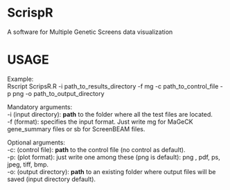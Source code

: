 # ScrispR
A software for Multiple Genetic Screens data visualization

# USAGE

Example:<br/>
Rscript ScripsR.R -i path_to_results_directory -f mg -c path_to_control_file -p png -o path_to_output_directory


Mandatory arguments:<br/>
-i (input directory): **path** to the folder where all the test files are located. <br/>
-f (format): specifies the input format. Just write mg for MaGeCK gene_summary files or sb for ScreenBEAM files.<br/>

Optional arguments:<br/>
-c: (control file): **path** to the control file (no control as default). <br/>
-p: (plot format): just write one among these (png is default): png , pdf, ps, jpeg, tiff, bmp.<br/>
-o: (output directory): **path** to an existing folder where output files will be saved (input directory default). <br/>

